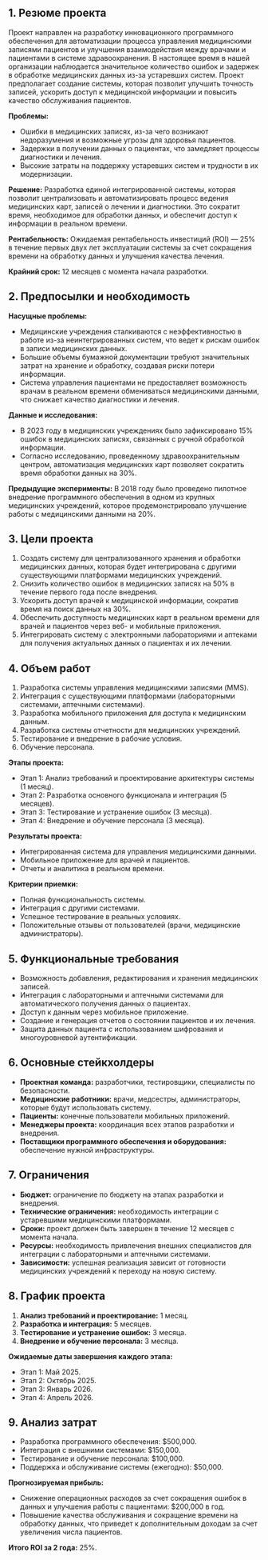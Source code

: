 ## 1. Резюме проекта
Проект направлен на разработку инновационного программного обеспечения для автоматизации процесса управления медицинскими записями пациентов и улучшения взаимодействия между врачами и пациентами в системе здравоохранения. В настоящее время в нашей организации наблюдается значительное количество ошибок и задержек в обработке медицинских данных из-за устаревших систем. Проект предполагает создание системы, которая позволит улучшить точность записей, ускорить доступ к медицинской информации и повысить качество обслуживания пациентов.

**Проблемы:**

- Ошибки в медицинских записях, из-за чего возникают недоразумения и возможные угрозы для здоровья пациентов.
- Задержки в получении данных о пациентах, что замедляет процессы диагностики и лечения.
- Высокие затраты на поддержку устаревших систем и трудности в их модернизации.

**Решение:** Разработка единой интегрированной системы, которая позволит централизовать и автоматизировать процесс ведения медицинских карт, записей о лечении и диагностики. Это сократит время, необходимое для обработки данных, и обеспечит доступ к информации в реальном времени.

**Рентабельность:** Ожидаемая рентабельность инвестиций (ROI) — 25% в течение первых двух лет эксплуатации системы за счет сокращения времени на обработку данных и улучшения качества лечения.

**Крайний срок:** 12 месяцев с момента начала разработки.

## 2. Предпосылки и необходимость
**Насущные проблемы:**

- Медицинские учреждения сталкиваются с неэффективностью в работе из-за неинтегрированных систем, что ведет к рискам ошибок в записи медицинских данных.
- Большие объемы бумажной документации требуют значительных затрат на хранение и обработку, создавая риски потери информации.
- Система управления пациентами не предоставляет возможность врачам в реальном времени обмениваться медицинскими данными, что снижает качество диагностики и лечения.

**Данные и исследования:**
- В 2023 году в медицинских учреждениях было зафиксировано 15% ошибок в медицинских записях, связанных с ручной обработкой информации.
- Согласно исследованию, проведенному здравоохранительным центром, автоматизация медицинских карт позволяет сократить время обработки данных на 30%.

**Предыдущие эксперименты:** В 2018 году было проведено пилотное внедрение программного обеспечения в одном из крупных медицинских учреждений, которое продемонстрировало улучшение работы с медицинскими данными на 20%.

## 3. Цели проекта

1. Создать систему для централизованного хранения и обработки медицинских данных, которая будет интегрирована с другими существующими платформами медицинских учреждений.
2. Снизить количество ошибок в медицинских записях на 50% в течение первого года после внедрения.
3. Ускорить доступ врачей к медицинской информации, сократив время на поиск данных на 30%.
4. Обеспечить доступность медицинских карт в реальном времени для врачей и пациентов через веб- и мобильные приложения.
5. Интегрировать систему с электронными лабораториями и аптеками для получения актуальных данных о пациентах и их лечении.

## 4. Объем работ

1. Разработка системы управления медицинскими записями (MMS).
2. Интеграция с существующими платформами (лабораторными системами, аптечными системами).
3. Разработка мобильного приложения для доступа к медицинским данным.
4. Разработка системы отчетности для медицинских учреждений.
5. Тестирование и внедрение в рабочие условия.
6. Обучение персонала.

**Этапы проекта:**
- Этап 1: Анализ требований и проектирование архитектуры системы (1 месяц).
- Этап 2: Разработка основного функционала и интеграция (5 месяцев).
- Этап 3: Тестирование и устранение ошибок (3 месяца).
- Этап 4: Внедрение и обучение персонала (3 месяца).

**Результаты проекта:**
- Интегрированная система для управления медицинскими данными.
- Мобильное приложение для врачей и пациентов.
- Отчеты и аналитика в реальном времени.

**Критерии приемки:**
- Полная функциональность системы.
- Интеграция с другими системами.
- Успешное тестирование в реальных условиях.
- Положительные отзывы от пользователей (врачи, медицинские администраторы).

## 5. Функциональные требования
- Возможность добавления, редактирования и хранения медицинских записей.
- Интеграция с лабораторными и аптечными системами для автоматического получения данных о пациентах.
- Доступ к данным через мобильное приложение.
- Создание и генерация отчетов о состоянии пациентов и их лечения.
- Защита данных пациента с использованием шифрования и многоуровневой аутентификации.

## 6. Основные стейкхолдеры

- **Проектная команда:** разработчики, тестировщики, специалисты по безопасности.
- **Медицинские работники:** врачи, медсестры, администраторы, которые будут использовать систему.
- **Пациенты:** конечные пользователи мобильных приложений.
- **Менеджеры проекта:** координация всех этапов разработки и внедрения.
- **Поставщики программного обеспечения и оборудования:** обеспечение нужной инфраструктуры.

## 7. Ограничения

- **Бюджет:** ограничение по бюджету на этапах разработки и внедрения.
- **Технические ограничения:** необходимость интеграции с устаревшими медицинскими платформами.
- **Сроки:** проект должен быть завершен в течение 12 месяцев с момента начала.
- **Ресурсы:** необходимость привлечения внешних специалистов для интеграции с лабораторными и аптечными системами.
- **Зависимости:** успешная реализация зависит от готовности медицинских учреждений к переходу на новую систему.

## 8. График проекта
1. **Анализ требований и проектирование:** 1 месяц.
2. **Разработка и интеграция:** 5 месяцев.
3. **Тестирование и устранение ошибок:** 3 месяца.
4. **Внедрение и обучение персонала:** 3 месяца.

**Ожидаемые даты завершения каждого этапа:**
- Этап 1: Май 2025.
- Этап 2: Октябрь 2025.
- Этап 3: Январь 2026.
- Этап 4: Апрель 2026.

## 9. Анализ затрат
- Разработка программного обеспечения: $500,000.
- Интеграция с внешними системами: $150,000.
- Тестирование и обучение персонала: $100,000.
- Поддержка и обслуживание системы (ежегодно): $50,000.

**Прогнозируемая прибыль:**
- Снижение операционных расходов за счет сокращения ошибок в данных и улучшения работы с пациентами: $200,000 в год.
- Повышение качества обслуживания и сокращение времени на обработку данных, что приведет к дополнительным доходам за счет увеличения числа пациентов.

**Итого ROI за 2 года:** 25%.

